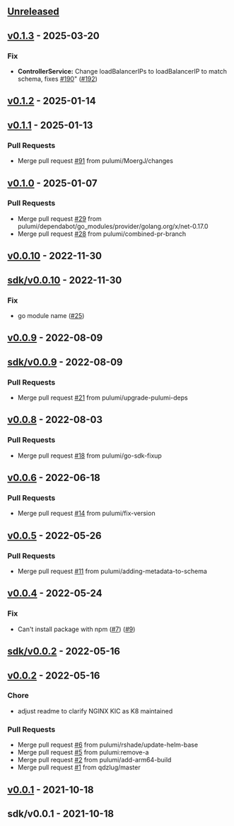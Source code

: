 <a name="unreleased"></a>
## [Unreleased]


<a name="v0.1.3"></a>
## [v0.1.3] - 2025-03-20
### Fix
- **ControllerService:** Change loadBalancerIPs to loadBalancerIP to match schema, fixes [#190](https://github.com/pulumi/pulumi-kubernetes-ingress-nginx/issues/190)" ([#192](https://github.com/pulumi/pulumi-kubernetes-ingress-nginx/issues/192))


<a name="v0.1.2"></a>
## [v0.1.2] - 2025-01-14

<a name="v0.1.1"></a>
## [v0.1.1] - 2025-01-13
### Pull Requests
- Merge pull request [#91](https://github.com/pulumi/pulumi-kubernetes-ingress-nginx/issues/91) from pulumi/MoergJ/changes


<a name="v0.1.0"></a>
## [v0.1.0] - 2025-01-07
### Pull Requests
- Merge pull request [#29](https://github.com/pulumi/pulumi-kubernetes-ingress-nginx/issues/29) from pulumi/dependabot/go_modules/provider/golang.org/x/net-0.17.0
- Merge pull request [#28](https://github.com/pulumi/pulumi-kubernetes-ingress-nginx/issues/28) from pulumi/combined-pr-branch


<a name="v0.0.10"></a>
## [v0.0.10] - 2022-11-30

<a name="sdk/v0.0.10"></a>
## [sdk/v0.0.10] - 2022-11-30
### Fix
- go module name ([#25](https://github.com/pulumi/pulumi-kubernetes-ingress-nginx/issues/25))


<a name="v0.0.9"></a>
## [v0.0.9] - 2022-08-09

<a name="sdk/v0.0.9"></a>
## [sdk/v0.0.9] - 2022-08-09
### Pull Requests
- Merge pull request [#21](https://github.com/pulumi/pulumi-kubernetes-ingress-nginx/issues/21) from pulumi/upgrade-pulumi-deps


<a name="v0.0.8"></a>
## [v0.0.8] - 2022-08-03
### Pull Requests
- Merge pull request [#18](https://github.com/pulumi/pulumi-kubernetes-ingress-nginx/issues/18) from pulumi/go-sdk-fixup


<a name="v0.0.6"></a>
## [v0.0.6] - 2022-06-18
### Pull Requests
- Merge pull request [#14](https://github.com/pulumi/pulumi-kubernetes-ingress-nginx/issues/14) from pulumi/fix-version


<a name="v0.0.5"></a>
## [v0.0.5] - 2022-05-26
### Pull Requests
- Merge pull request [#11](https://github.com/pulumi/pulumi-kubernetes-ingress-nginx/issues/11) from pulumi/adding-metadata-to-schema


<a name="v0.0.4"></a>
## [v0.0.4] - 2022-05-24
### Fix
- Can't install package with npm ([#7](https://github.com/pulumi/pulumi-kubernetes-ingress-nginx/issues/7)) ([#9](https://github.com/pulumi/pulumi-kubernetes-ingress-nginx/issues/9))


<a name="sdk/v0.0.2"></a>
## [sdk/v0.0.2] - 2022-05-16

<a name="v0.0.2"></a>
## [v0.0.2] - 2022-05-16
### Chore
- adjust readme to clarify NGINX KIC as K8 maintained

### Pull Requests
- Merge pull request [#6](https://github.com/pulumi/pulumi-kubernetes-ingress-nginx/issues/6) from pulumi/rshade/update-helm-base
- Merge pull request [#5](https://github.com/pulumi/pulumi-kubernetes-ingress-nginx/issues/5) from pulumi:remove-a
- Merge pull request [#2](https://github.com/pulumi/pulumi-kubernetes-ingress-nginx/issues/2) from pulumi/add-arm64-build
- Merge pull request [#1](https://github.com/pulumi/pulumi-kubernetes-ingress-nginx/issues/1) from qdzlug/master


<a name="v0.0.1"></a>
## [v0.0.1] - 2021-10-18

<a name="sdk/v0.0.1"></a>
## sdk/v0.0.1 - 2021-10-18

[Unreleased]: https://github.com/pulumi/pulumi-kubernetes-ingress-nginx/compare/v0.1.3...HEAD
[v0.1.3]: https://github.com/pulumi/pulumi-kubernetes-ingress-nginx/compare/v0.1.2...v0.1.3
[v0.1.2]: https://github.com/pulumi/pulumi-kubernetes-ingress-nginx/compare/v0.1.1...v0.1.2
[v0.1.1]: https://github.com/pulumi/pulumi-kubernetes-ingress-nginx/compare/v0.1.0...v0.1.1
[v0.1.0]: https://github.com/pulumi/pulumi-kubernetes-ingress-nginx/compare/v0.0.10...v0.1.0
[v0.0.10]: https://github.com/pulumi/pulumi-kubernetes-ingress-nginx/compare/sdk/v0.0.10...v0.0.10
[sdk/v0.0.10]: https://github.com/pulumi/pulumi-kubernetes-ingress-nginx/compare/v0.0.9...sdk/v0.0.10
[v0.0.9]: https://github.com/pulumi/pulumi-kubernetes-ingress-nginx/compare/sdk/v0.0.9...v0.0.9
[sdk/v0.0.9]: https://github.com/pulumi/pulumi-kubernetes-ingress-nginx/compare/v0.0.8...sdk/v0.0.9
[v0.0.8]: https://github.com/pulumi/pulumi-kubernetes-ingress-nginx/compare/v0.0.6...v0.0.8
[v0.0.6]: https://github.com/pulumi/pulumi-kubernetes-ingress-nginx/compare/v0.0.5...v0.0.6
[v0.0.5]: https://github.com/pulumi/pulumi-kubernetes-ingress-nginx/compare/v0.0.4...v0.0.5
[v0.0.4]: https://github.com/pulumi/pulumi-kubernetes-ingress-nginx/compare/sdk/v0.0.2...v0.0.4
[sdk/v0.0.2]: https://github.com/pulumi/pulumi-kubernetes-ingress-nginx/compare/v0.0.2...sdk/v0.0.2
[v0.0.2]: https://github.com/pulumi/pulumi-kubernetes-ingress-nginx/compare/v0.0.1...v0.0.2
[v0.0.1]: https://github.com/pulumi/pulumi-kubernetes-ingress-nginx/compare/sdk/v0.0.1...v0.0.1
